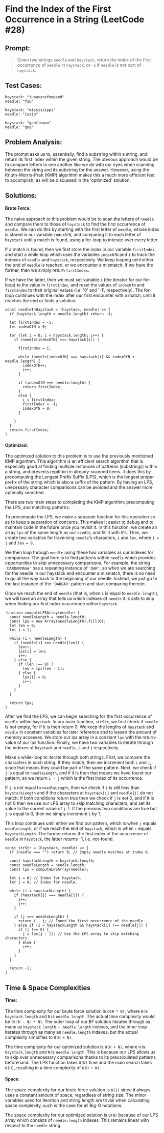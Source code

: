 # Find the Index of the First Occurrence in a String (LeetCode #28)

## Prompt:

> Given two strings `needle` and `haystack`, return the index of the first occurrence of `needle` in `haystack`, or `-1` if `needle` is not part of `haystack`.

## Test Cases:

```
haystack: "iubavansfoupand"
needle: "fou"
```

```
haystack: "mississippi"
needle: "issip"
```

```
haystack: "gentleman"
needle: "guy"
```

## Problem Analysis:

The prompt asks us to, essentially, find a substring within a string, and return its first index within the given string. The obvious approach would be to compare letters to one another like we do with our eyes when scanning between the string and its substring for the answer. However, using the Knuth-Morris-Pratt (KMP) algorithm makes this a much more efficient feat to accomplish, as will be discussed in the 'optimized' solution.

## Solutions:

#### Brute Force:

The naive approach to this problem would be to scan the letters of `needle` and compare them to those of `haystack` to find the first occurrence of `needle`. We can do this by starting with the first letter of `needle`, whose index is stored in our variable `indexOfN`, and comparing it to each letter of `haystack` until a match is found, using a for-loop to interate over every letter.

If a match is found, then we first store the index in our variable `firstIndex`, and start a while loop which uses the variables `indexOfN` and `i` to track the indexes of `needle` and `haystack`, respectively. We keep looping until either the end of `needle` is reached, or we encounter a mismatch. If we have the former, then we simply return `firstIndex`.

If we have the latter, then we must set variable `i` (the iterator for our for-loop) to the value in `firstIndex`, and reset the values of `indexOfN` and `firstIndex` to their original values (i.e. '0' and '-1', respectively). The for-loop continues with the index after our first encounter with a match, until it reaches the end or finds a solution.

```
const needleInHaystack = (haystack, needle) => {
  if (haystack.length < needle.length) return -1;

  let firstIndex = -1;
  let indexOfN = 0;

  for (let i = 0; i < haystack.length; i++) {
    if (needle[indexOfN] === haystack[i]) {

      firstIndex = i;

      while (needle[indexOfN] === haystack[i] && indexOfN < needle.length) {
        indexOfN++;
        i++;
      }

      if (indexOfN === needle.length) {
        return firstIndex;
      }
      else {
        i = firstIndex;
        firstIndex = -1;
        indexOfN = 0;
      }

    }
  }
  return firstIndex;
}
```

#### Optimized:

The optimized solution to this problem is to use the previously mentioned KMP algorithm. This algorithm is an efficient search algorithm that is especially good at finding multiple instances of patterns (substrings) within a string, and prevents repitition in already-scanned items. It does this by precomputing the Longest Prefix Suffix (LPS), which is the longest proper prefix of the string which is also a suffix of the pattern. By having an LPS, unecessary character comparisons can be avoided and the answer more optimally searched.

There are two main steps to completing the KMP algorithm: precomputing the LPS, and matching patterns.

To precompute the LPS, we make a separate function for this operation so as to keep a separation of concerns. This makes it easier to debug and to maintain code in the future once you revisit it. In this function, we create an array `lps` of the same length as our `needle`, and fill it with `0`'s. Then, we create two variables for traversing `needle`'s characters, `i` and `len`, where `i = 1` and `len = 0`.

We then loop through `needle` using these two variables as our indexes for comparison. The goal here is to find patterns within `needle` which provides opportunities to skip unnecessary comparisons. For example, the string `'DARDARMAGA'` has a repeating instance of `'DAR'`, so when we are searching for the needle in our haystack and encounter a mismatch, there is no need to go all the way back to the beginning of our needle. Instead, we just go to the last instance of the `'DARDAR'` pattern and start comparing thereon.

Once we reach the end of `needle` (that is, when `i` is equal to `needle.length`), we will have an array that tells us which indexes of `needle` it is safe to skip when finding our first index occurrence within `haystack`.

```
function computeLPSArray(needle) {
  const needleLength = needle.length;
  const lps = new Array(needleLength).fill(0);
  let len = 0;
  let i = 1;

  while (i < needleLength) {
    if (needle[i] === needle[len]) {
      len++;
      lps[i] = len;
      i++;
    } else {
      if (len !== 0) {
        len = lps[len - 1];
      } else {
        lps[i] = 0;
        i++;
      }
    }
  }

  return lps;
}
```

After we find the LPS, we can begin searching for the first occurrence of `needle` within `haystack`. In our main function, `strStr`, we first check if `needle` is not empty, for if it is then return 0. We keep the lengths of `haystack` and `needle` in constant variables for later reference and to lessen the amount of memory accesses. We store our lps array in a constant `lps` with the return-value of our lps function. Finally, we have two variables to iterate through the indexes of `haystack` and `needle`, `i` and `j` respectively.

Make a while-loop to iterate through both strings. First, we compare the characters in each string. If they match, then we increment both `i` and `j`, since that means they could be part of the same pattern. Next, we check if `j` is equal to `needleLength`, and if it is then that means we have found our pattern, so we return `i - j` which is the first index of its occurrence.

If `j` is not equal to `needleLength`, then we check if `i` is still less than `haystackLength` and if the characters at `haystack[i]` and `needle[j]` do not match. If both conditions return true then we check if `j` is not 0, and if it is not 0 then we use our LPS array to skip matching characters, and set its value to the current value of `j-1`. If the previous two conditions are true but `j` is equal to 0, then we simply increment `i` by 1.

This loop continues until either we find our pattern, which is when `j` equals `needleLength`, or if we reach the end of `haystack`, which is when `i` equals `haystackLength`. The former returns the first index of the occurrence of `needle` in `haystack`, the latter returns -1, i.e. not-found.

```
const strStr = (haystack, needle) => {
  if (needle === "") return 0; // Empty needle matches at index 0.

  const haystackLength = haystack.length;
  const needleLength = needle.length;
  const lps = computeLPSArray(needle);

  let i = 0; // Index for haystack.
  let j = 0; // Index for needle.

  while (i < haystackLength) {
    if (haystack[i] === needle[j]) {
      i++;
      j++;
    }

    if (j === needleLength) {
      return i - j; // Found the first occurrence of the needle.
    } else if (i < haystackLength && haystack[i] !== needle[j]) {
      if (j !== 0) {
        j = lps[j - 1]; // Use the LPS array to skip matching characters.
      } else {
        i++;
      }
    }
  }

  return -1;
}
```

## Time & Space Complexities

#### Time:

The time complexity for our brute force solution is `O(H * N)`, where `H` is `haystack.length` and `N` is `needle.length`. The actual time complexity would be `O((H - N) * N)`. The outer loop of our BF solution iterates through as many as `haystack.length - needle.length` indexes, and the inner loop iterates through as many as `needle.length` indexes, but the actual complexity simplifies to `O(H + N)`.

The time complexity for our optimized solution is `O(H + N)`, where `H` is `haystack.length` and `N` is `needle.length`. This is because our LPS allows us to skip over unnecessary comparisons thanks to its precalculated patterns beforehand. The LPS function takes `O(N)` time and the main search takes `O(H)`, resulting in a time complexity of `O(H + N)`.

#### Space:

The space complexity for our brute force solution is `O(1)` since it always uses a constant amount of space, regardless of string size. The minor variables used for iteration and string length are trivial when calculating space complexity, such is the case for all Big-O notations.

The space complexity for our optimized solution is `O(N)` because of our LPS array which consists of `needle.length` indexes. This remains linear with respect to the `needle` string.
